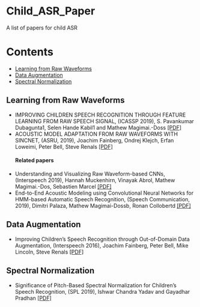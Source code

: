 # Child_ASR_Paper
A list of papers for child ASR

# Contents
* [Learning from Raw Waveforms](#Learning-from-Raw-Waveforms)
* [Data Augmentation](#Data-Augmentation)
* [Spectral Normalization](#Spectral-Normalization)

## Learning from Raw Waveforms
- IMPROVING CHILDREN SPEECH RECOGNITION THROUGH FEATURE LEARNING FROM RAW SPEECH SIGNAL, (ICASSP 2019), S. Pavankumar Dubagunta1, Selen Hande Kabil1 and Mathew Magimai.-Doss [[PDF]](http://publications.idiap.ch/downloads/papers/2019/Dubagunta_ICASSP-3_2019.pdf)
- ACOUSTIC MODEL ADAPTATION FROM RAW WAVEFORMS WITH SINCNET, (ASRU, 2019), Joachim Fainberg, Ondrej Klejch, Erfan Loweimi, Peter Bell, Steve Renals [[PDF]](https://arxiv.org/pdf/1909.13759.pdf)
  #### Related papers
- Understanding and Visualizing Raw Waveform-based CNNs, (Interspeech 2019), Hannah Muckenhirn, Vinayak Abrol, Mathew Magimai.-Dos, Sebastien Marcel [[PDF]](https://publications.idiap.ch/downloads/papers/2019/Muckenhirn_INTERSPEECH_2019.pdf)
- End-to-End Acoustic Modeling using Convolutional Neural Networks for HMM-based Automatic Speech Recognition, (Speech Communication, 2019), Dimitri Palaza, Mathew Magimai-Dossb, Ronan Collobertd [[PDF]](http://publications.idiap.ch/downloads/papers/2019/Palaz_SPEECHCOMMUNICATION_2019.pdf)



## Data Augmentation
- Improving Children’s Speech Recognition through Out-of-Domain Data Augmentation, (Interspeech 2016), Joachim Fainberg, Peter Bell, Mike Lincoln, Steve Renals [[PDF]](http://www.cstr.inf.ed.ac.uk/downloads/publications/2016/master.pdf)

## Spectral Normalization
- Significance of Pitch-Based Spectral Normalization for Children’s Speech Recognition, (SPL 2019), Ishwar Chandra Yadav and Gayadhar Pradhan [[PDF]](https://ieeexplore.ieee.org/abstract/document/8889398)

